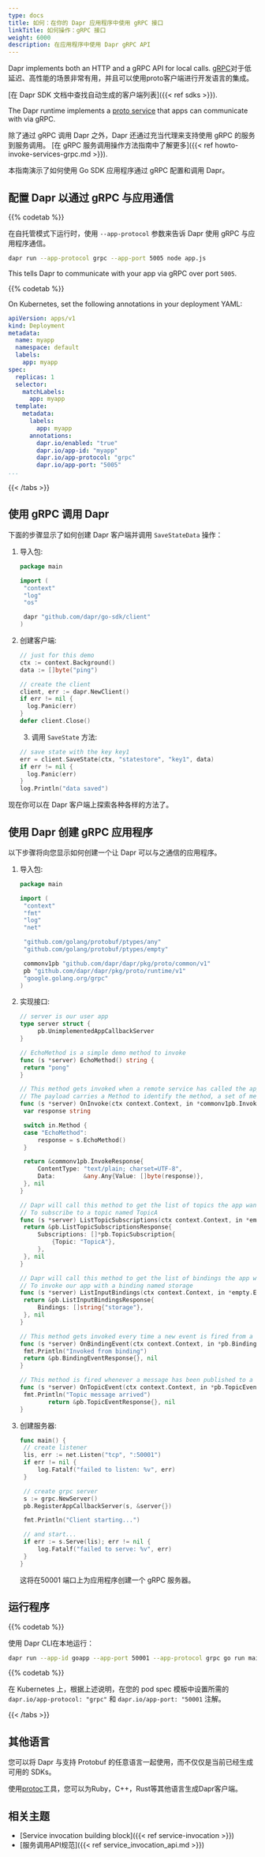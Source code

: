 ```yaml
---
type: docs
title: 如何：在你的 Dapr 应用程序中使用 gRPC 接口
linkTitle: 如何操作：gRPC 接口
weight: 6000
description: 在应用程序中使用 Dapr gRPC API
---
```


Dapr implements both an HTTP and a gRPC API for local calls. [gRPC](https://grpc.io/)对于低延迟、高性能的场景非常有用，并且可以使用proto客户端进行开发语言的集成。

[在 Dapr SDK 文档中查找自动生成的客户端列表]({{< ref sdks >}}).

The Dapr runtime implements a [proto service](https://github.com/dapr/dapr/blob/master/dapr/proto/runtime/v1/dapr.proto) that apps can communicate with via gRPC.

除了通过 gRPC 调用 Dapr 之外，Dapr 还通过充当代理来支持使用 gRPC 的服务到服务调用。 [在 gRPC 服务调用操作方法指南中了解更多]({{< ref howto-invoke-services-grpc.md >}}).

本指南演示了如何使用 Go SDK 应用程序通过 gRPC 配置和调用 Dapr。

## 配置 Dapr 以通过 gRPC 与应用通信



<!--selfhosted-->

{{% codetab %}}

在自托管模式下运行时，使用 `--app-protocol` 参数来告诉 Dapr 使用 gRPC 与应用程序通信。

```bash
dapr run --app-protocol grpc --app-port 5005 node app.js
```

This tells Dapr to communicate with your app via gRPC over port `5005`.



<!--k8s-->

{{% codetab %}}

On Kubernetes, set the following annotations in your deployment YAML:

```yaml
apiVersion: apps/v1
kind: Deployment
metadata:
  name: myapp
  namespace: default
  labels:
    app: myapp
spec:
  replicas: 1
  selector:
    matchLabels:
      app: myapp
  template:
    metadata:
      labels:
        app: myapp
      annotations:
        dapr.io/enabled: "true"
        dapr.io/app-id: "myapp"
        dapr.io/app-protocol: "grpc"
        dapr.io/app-port: "5005"
...
```



{{< /tabs >}}

## 使用 gRPC 调用 Dapr

下面的步骤显示了如何创建 Dapr 客户端并调用 `SaveStateData` 操作：

1. 导入包:

   ```go
   package main

   import (
   	"context"
   	"log"
   	"os"

   	dapr "github.com/dapr/go-sdk/client"
   )
   ```

2. 创建客户端:

   ```go
   // just for this demo
   ctx := context.Background()
   data := []byte("ping")

   // create the client
   client, err := dapr.NewClient()
   if err != nil {
     log.Panic(err)
   }
   defer client.Close()
   ```

   3. 调用 `SaveState` 方法:

   ```go
   // save state with the key key1
   err = client.SaveState(ctx, "statestore", "key1", data)
   if err != nil {
     log.Panic(err)
   }
   log.Println("data saved")
   ```

现在你可以在 Dapr 客户端上探索各种各样的方法了。

## 使用 Dapr 创建 gRPC 应用程序

以下步骤将向您显示如何创建一个让 Dapr 可以与之通信的应用程序。

1. 导入包:

   ```go
   package main

   import (
   	"context"
   	"fmt"
   	"log"
   	"net"

   	"github.com/golang/protobuf/ptypes/any"
   	"github.com/golang/protobuf/ptypes/empty"

   	commonv1pb "github.com/dapr/dapr/pkg/proto/common/v1"
   	pb "github.com/dapr/dapr/pkg/proto/runtime/v1"
   	"google.golang.org/grpc"
   )
   ```

2. 实现接口:

   ```go
   // server is our user app
   type server struct {
        pb.UnimplementedAppCallbackServer
   }

   // EchoMethod is a simple demo method to invoke
   func (s *server) EchoMethod() string {
   	return "pong"
   }

   // This method gets invoked when a remote service has called the app through Dapr
   // The payload carries a Method to identify the method, a set of metadata properties and an optional payload
   func (s *server) OnInvoke(ctx context.Context, in *commonv1pb.InvokeRequest) (*commonv1pb.InvokeResponse, error) {
   	var response string

   	switch in.Method {
   	case "EchoMethod":
   		response = s.EchoMethod()
   	}

   	return &commonv1pb.InvokeResponse{
   		ContentType: "text/plain; charset=UTF-8",
   		Data:        &any.Any{Value: []byte(response)},
   	}, nil
   }

   // Dapr will call this method to get the list of topics the app wants to subscribe to. In this example, we are telling Dapr
   // To subscribe to a topic named TopicA
   func (s *server) ListTopicSubscriptions(ctx context.Context, in *empty.Empty) (*pb.ListTopicSubscriptionsResponse, error) {
   	return &pb.ListTopicSubscriptionsResponse{
   		Subscriptions: []*pb.TopicSubscription{
   			{Topic: "TopicA"},
   		},
   	}, nil
   }

   // Dapr will call this method to get the list of bindings the app will get invoked by. In this example, we are telling Dapr
   // To invoke our app with a binding named storage
   func (s *server) ListInputBindings(ctx context.Context, in *empty.Empty) (*pb.ListInputBindingsResponse, error) {
   	return &pb.ListInputBindingsResponse{
   		Bindings: []string{"storage"},
   	}, nil
   }

   // This method gets invoked every time a new event is fired from a registered binding. The message carries the binding name, a payload and optional metadata
   func (s *server) OnBindingEvent(ctx context.Context, in *pb.BindingEventRequest) (*pb.BindingEventResponse, error) {
   	fmt.Println("Invoked from binding")
   	return &pb.BindingEventResponse{}, nil
   }

   // This method is fired whenever a message has been published to a topic that has been subscribed. Dapr sends published messages in a CloudEvents 0.3 envelope.
   func (s *server) OnTopicEvent(ctx context.Context, in *pb.TopicEventRequest) (*pb.TopicEventResponse, error) {
   	fmt.Println("Topic message arrived")
           return &pb.TopicEventResponse{}, nil
   }

   ```

3. 创建服务器:

   ```go
   func main() {
   	// create listener
   	lis, err := net.Listen("tcp", ":50001")
   	if err != nil {
   		log.Fatalf("failed to listen: %v", err)
   	}

   	// create grpc server
   	s := grpc.NewServer()
   	pb.RegisterAppCallbackServer(s, &server{})

   	fmt.Println("Client starting...")

   	// and start...
   	if err := s.Serve(lis); err != nil {
   		log.Fatalf("failed to serve: %v", err)
   	}
   }
   ```

   这将在50001 端口上为应用程序创建一个 gRPC 服务器。

## 运行程序



<!--selfhosted-->

{{% codetab %}}

使用 Dapr CLI在本地运行：

```bash
dapr run --app-id goapp --app-port 50001 --app-protocol grpc go run main.go
```



<!--k8s-->

{{% codetab %}}

在 Kubernetes 上，根据上述说明，在您的 pod spec 模板中设置所需的 `dapr.io/app-protocol: "grpc"` 和 `dapr.io/app-port: "50001` 注解。



{{< /tabs >}}

## 其他语言

您可以将 Dapr 与支持 Protobuf 的任意语言一起使用，而不仅仅是当前已经生成可用的 SDKs。

使用[protoc](https://developers.google.com/protocol-buffers/docs/downloads)工具，您可以为Ruby，C++，Rust等其他语言生成Dapr客户端。

## 相关主题

- [Service invocation building block]({{< ref service-invocation >}})
- [服务调用API规范]({{< ref service_invocation_api.md >}})
